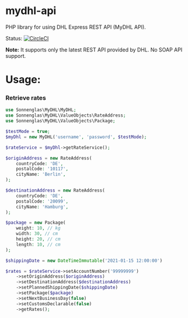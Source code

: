 # mydhl-api
PHP library for using DHL Express REST API (MyDHL API). 

Status: [![CircleCI](https://circleci.com/gh/sonnenglas/mydhl-api/tree/master.svg?style=shield)](https://circleci.com/gh/sonnenglas/mydhl-api/tree/master)

__Note:__ It supports only the latest REST API provided by DHL. No SOAP API support.

# Usage:

### Retrieve rates

```php
use Sonnenglas\MyDHL\MyDHL;
use Sonnenglas\MyDHL\ValueObjects\RateAddress;
use Sonnenglas\MyDHL\ValueObjects\Package;

$testMode = true;
$myDhl = new MyDHL('username', 'password', $testMode);

$rateService = $myDhl->getRateService();

$originAddress = new RateAddress(
    countryCode: 'DE',
    postalCode: '10117',
    cityName: 'Berlin',
);

$destinationAddress = new RateAddress(
    countryCode: 'DE',
    postalCode: '20099',
    cityName: 'Hamburg',
);

$package = new Package(
    weight: 10, // kg
    width: 30, // cm
    height: 20, // cm
    length: 10, // cm
);

$shippingDate = new DateTimeImmutable('2021-01-15 12:00:00')

$rates = $rateService->setAccountNumber('99999999')
    ->setOriginAddress($originAddress)
    ->setDestinationAddress($destinationAddress)
    ->setPlannedShippingDate($shippingDate)
    ->setPackage($package)
    ->setNextBusinessDay(false)
    ->setCustomsDeclarable(false)
    ->getRates();

```
